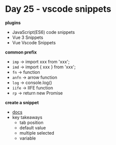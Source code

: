 <!--
 * @Author: Ada J
 * @Date: 2022-06-28 21:05:46
 * @LastEditTime: 2022-07-01 22:34:45
 * @Description: 
-->
# Day 25 - vscode snippets

**plugins**
* JavaScript(ES6) code snippets
* Vue 3 Snippets
* Vue Vscode Snippets

**common prefix** 
* `imp` -> import xxx from 'xxx';
* `imd` -> import { xxx } from 'xxx';
* `fn` -> function
* `anfn` -> arrow function
* `log` -> console.log()
* `iife` -> IIFE function
* `rp` -> return new Promise

**create a snippet** 
* [docs](https://code.visualstudio.com/docs/editor/userdefinedsnippets)
* key takeaways
  * tab position
  * default value
  * multiple selected
  * variable